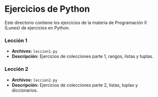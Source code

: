 # Ejercicios de Python

Este directorio contiene los ejercicios de la materia de Programación II (Lunes) de ejercicios en Python.


### Lección 1

-   **Archivos:** `leccion1.py`
-   **Descripción:** Ejercicios de colecciones parte 1, rangos, listas y tuplas.


### Lección 2

-   **Archivos:** `leccion2.py`
-   **Descripción:** Ejercicios de colecciones parte 2, listas, tuplas y diccionarios.
